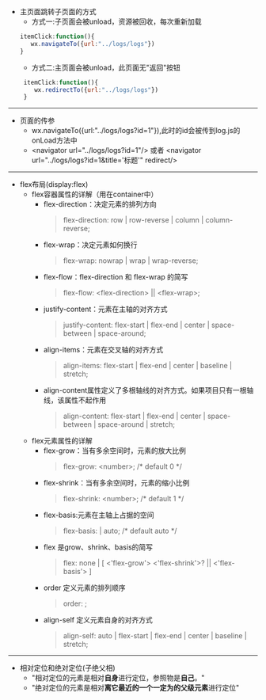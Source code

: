 - 主页面跳转子页面的方式
    - 方式一:子页面会被unload，资源被回收，每次重新加载
     ```js
     itemClick:function(){
        wx.navigateTo({url:"../logs/logs"})
     }
    
    ```
    - 方式二:主页面会被unload，此页面无"返回"按钮
    ```js
     itemClick:function(){
        wx.redirectTo({url:"../logs/logs"})
     }

    ```
---
- 页面的传参
    - wx.navigateTo({url:"../logs/logs?id=1"}),此时的id会被传到log.js的onLoad方法中
    - \<navigator url="../logs/logs?id=1"/> 或者 \<navigator url="../logs/logs?id=1&title='标题'" redirect/>
    
---
- flex布局(display:flex)
    - flex容器属性的详解（用在container中）
        - flex-direction：决定元素的排列方向
            >flex-direction: row | row-reverse | column | column-reverse;
        - flex-wrap：决定元素如何换行
            >flex-wrap: nowrap | wrap | wrap-reverse;
        - flex-flow：flex-direction 和 flex-wrap 的简写
            >flex-flow: \<flex-direction> || \<flex-wrap>;
        - justify-content：元素在主轴的对齐方式
            >justify-content: flex-start | flex-end | center | space-between | space-around;
        - align-items：元素在交叉轴的对齐方式
            >align-items: flex-start | flex-end | center | baseline | stretch;
        - align-content属性定义了多根轴线的对齐方式。如果项目只有一根轴线，该属性不起作用
            >align-content: flex-start | flex-end | center | space-between | space-around | stretch;
    - flex元素属性的详解
        - flex-grow：当有多余空间时，元素的放大比例
            >flex-grow: \<number>; /* default 0 */
        - flex-shrink：当有多余空间时，元素的缩小比例
            >flex-shrink: \<number>; /* default 1 */
        - flex-basis:元素在主轴上占据的空间
            >flex-basis: <length> | auto; /* default auto */
        - flex 是grow、shrink、basis的简写
            >flex: none | [ <'flex-grow'> <'flex-shrink'>? || <'flex-basis'> ]
        - order 定义元素的排列顺序
            >order: <integer>;
        - align-self 定义元素自身的对齐方式
            >align-self: auto | flex-start | flex-end | center | baseline | stretch;
---
- 相对定位和绝对定位(子绝父相)
    - "相对定位的元素是相对**自身**进行定位，参照物是**自己**。"
    - "绝对定位的元素是相对**离它最近的一个一定为的父级元素**进行定位"
